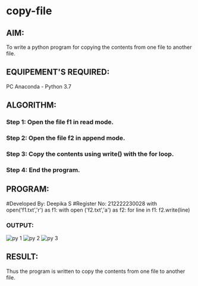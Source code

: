 # copy-file
## AIM:
To write a python program for copying the contents from one file to another file.
## EQUIPEMENT'S REQUIRED: 
PC
Anaconda - Python 3.7
## ALGORITHM: 
### Step 1: Open the file f1 in read mode.

### Step 2: Open the file f2 in append mode.
 
### Step 3: Copy the contents using write() with the for loop.

### Step 4: End the program.

## PROGRAM:
#Developed By: Deepika S
#Register No: 212222230028
with open('f1.txt','r') as f1:
    with open ('f2.txt','a') as f2:
        for line in f1:
            f2.write(line)
            

### OUTPUT:
![py 1](https://github.com/deepikasrinivasans/copy-file/assets/119393935/5493de85-9c06-4fd1-9320-9fdd079837c0)
![py 2](https://github.com/deepikasrinivasans/copy-file/assets/119393935/f707ae7d-d7ad-4b83-87fd-fcb65f31c62c)
![py 3](https://github.com/deepikasrinivasans/copy-file/assets/119393935/e0a14ed8-3a46-49b4-9e04-b1c9dcb6edd0)

## RESULT:

Thus the program is written to copy the contents from one file to another file.
